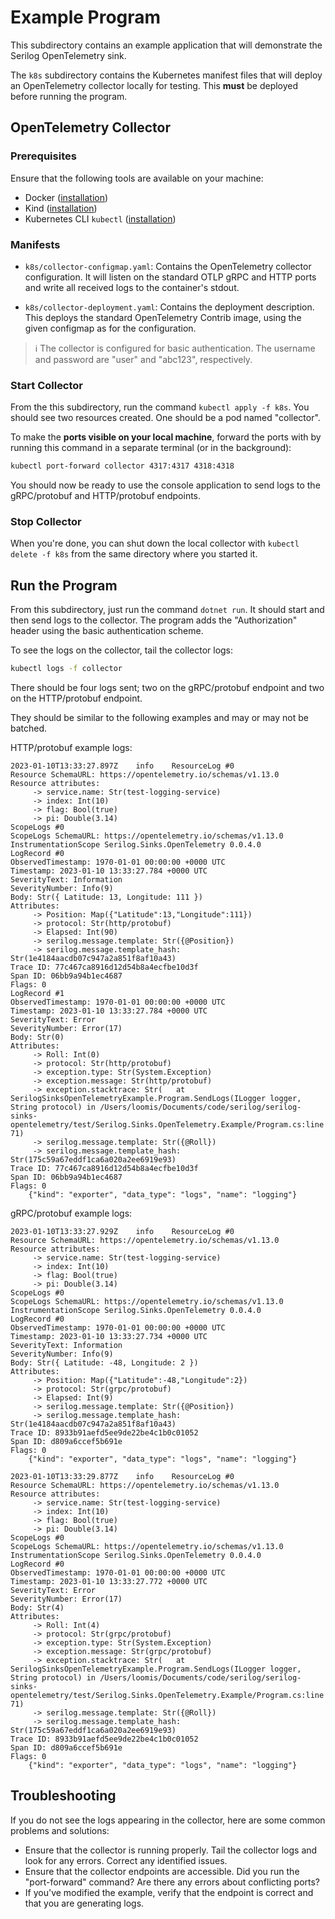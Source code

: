 # Example Program

This subdirectory contains an example application that will 
demonstrate the Serilog OpenTelemetry sink.

The `k8s` subdirectory contains the Kubernetes manifest
files that will deploy an OpenTelemetry collector locally for 
testing. This **must** be deployed before running the program.

## OpenTelemetry Collector 

### Prerequisites

Ensure that the following tools are available on your machine:

- Docker ([installation](https://docs.docker.com/get-docker/))
- Kind ([installation](https://kind.sigs.k8s.io/docs/user/quick-start/))
- Kubernetes CLI `kubectl` ([installation](https://kubernetes.io/docs/tasks/tools/))

### Manifests

- `k8s/collector-configmap.yaml`: Contains the OpenTelemetry collector
  configuration. It will listen on the standard OTLP gRPC and HTTP
  ports and write all received logs to the container's stdout.

- `k8s/collector-deployment.yaml`: Contains the deployment
  description. This deploys the standard OpenTelemetry Contrib image,
  using the given configmap as for the configuration.

> :information_source: The collector is configured for basic 
> authentication. The username and password are "user" and 
> "abc123", respectively.

### Start Collector

From the this subdirectory, run the command `kubectl apply -f k8s`.
You should see two resources created. One should be a pod named
"collector".

To make the **ports visible on your local machine**, forward the
ports with by running this command in a separate terminal (or in 
the background):

```sh
kubectl port-forward collector 4317:4317 4318:4318
```

You should now be ready to use the console application to send logs to
the gRPC/protobuf and HTTP/protobuf endpoints.

### Stop Collector

When you're done, you can shut down the local collector with `kubectl
delete -f k8s` from the same directory where you started it.

## Run the Program

From this subdirectory, just run the command `dotnet run`. It should
start and then send logs to the collector. The program adds the 
"Authorization" header using the basic authentication scheme.

To see the logs on the collector, tail the collector logs:

```sh
kubectl logs -f collector
```

There should be four logs sent; two on the gRPC/protobuf endpoint and
two on the HTTP/protobuf endpoint.

They should be similar to the following examples and may or may not
be batched.

HTTP/protobuf example logs:
```
2023-01-10T13:33:27.897Z	info	ResourceLog #0
Resource SchemaURL: https://opentelemetry.io/schemas/v1.13.0
Resource attributes:
     -> service.name: Str(test-logging-service)
     -> index: Int(10)
     -> flag: Bool(true)
     -> pi: Double(3.14)
ScopeLogs #0
ScopeLogs SchemaURL: https://opentelemetry.io/schemas/v1.13.0
InstrumentationScope Serilog.Sinks.OpenTelemetry 0.0.4.0
LogRecord #0
ObservedTimestamp: 1970-01-01 00:00:00 +0000 UTC
Timestamp: 2023-01-10 13:33:27.784 +0000 UTC
SeverityText: Information
SeverityNumber: Info(9)
Body: Str({ Latitude: 13, Longitude: 111 })
Attributes:
     -> Position: Map({"Latitude":13,"Longitude":111})
     -> protocol: Str(http/protobuf)
     -> Elapsed: Int(90)
     -> serilog.message.template: Str({@Position})
     -> serilog.message.template_hash: Str(1e4184aacdb07c947a2a851f8af10a43)
Trace ID: 77c467ca8916d12d54b8a4ecfbe10d3f
Span ID: 06bb9a94b1ec4687
Flags: 0
LogRecord #1
ObservedTimestamp: 1970-01-01 00:00:00 +0000 UTC
Timestamp: 2023-01-10 13:33:27.784 +0000 UTC
SeverityText: Error
SeverityNumber: Error(17)
Body: Str(0)
Attributes:
     -> Roll: Int(0)
     -> protocol: Str(http/protobuf)
     -> exception.type: Str(System.Exception)
     -> exception.message: Str(http/protobuf)
     -> exception.stacktrace: Str(   at SerilogSinksOpenTelemetryExample.Program.SendLogs(ILogger logger, String protocol) in /Users/loomis/Documents/code/serilog/serilog-sinks-opentelemetry/test/Serilog.Sinks.OpenTelemetry.Example/Program.cs:line 71)
     -> serilog.message.template: Str({@Roll})
     -> serilog.message.template_hash: Str(175c59a67eddf1ca6a020a2ee6919e93)
Trace ID: 77c467ca8916d12d54b8a4ecfbe10d3f
Span ID: 06bb9a94b1ec4687
Flags: 0
	{"kind": "exporter", "data_type": "logs", "name": "logging"}
```

gRPC/protobuf example logs:
```
2023-01-10T13:33:27.929Z	info	ResourceLog #0
Resource SchemaURL: https://opentelemetry.io/schemas/v1.13.0
Resource attributes:
     -> service.name: Str(test-logging-service)
     -> index: Int(10)
     -> flag: Bool(true)
     -> pi: Double(3.14)
ScopeLogs #0
ScopeLogs SchemaURL: https://opentelemetry.io/schemas/v1.13.0
InstrumentationScope Serilog.Sinks.OpenTelemetry 0.0.4.0
LogRecord #0
ObservedTimestamp: 1970-01-01 00:00:00 +0000 UTC
Timestamp: 2023-01-10 13:33:27.734 +0000 UTC
SeverityText: Information
SeverityNumber: Info(9)
Body: Str({ Latitude: -48, Longitude: 2 })
Attributes:
     -> Position: Map({"Latitude":-48,"Longitude":2})
     -> protocol: Str(grpc/protobuf)
     -> Elapsed: Int(9)
     -> serilog.message.template: Str({@Position})
     -> serilog.message.template_hash: Str(1e4184aacdb07c947a2a851f8af10a43)
Trace ID: 8933b91aefd5ee9de22be4c1b0c01052
Span ID: d809a6ccef5b691e
Flags: 0
	{"kind": "exporter", "data_type": "logs", "name": "logging"}

2023-01-10T13:33:29.877Z	info	ResourceLog #0
Resource SchemaURL: https://opentelemetry.io/schemas/v1.13.0
Resource attributes:
     -> service.name: Str(test-logging-service)
     -> index: Int(10)
     -> flag: Bool(true)
     -> pi: Double(3.14)
ScopeLogs #0
ScopeLogs SchemaURL: https://opentelemetry.io/schemas/v1.13.0
InstrumentationScope Serilog.Sinks.OpenTelemetry 0.0.4.0
LogRecord #0
ObservedTimestamp: 1970-01-01 00:00:00 +0000 UTC
Timestamp: 2023-01-10 13:33:27.772 +0000 UTC
SeverityText: Error
SeverityNumber: Error(17)
Body: Str(4)
Attributes:
     -> Roll: Int(4)
     -> protocol: Str(grpc/protobuf)
     -> exception.type: Str(System.Exception)
     -> exception.message: Str(grpc/protobuf)
     -> exception.stacktrace: Str(   at SerilogSinksOpenTelemetryExample.Program.SendLogs(ILogger logger, String protocol) in /Users/loomis/Documents/code/serilog/serilog-sinks-opentelemetry/test/Serilog.Sinks.OpenTelemetry.Example/Program.cs:line 71)
     -> serilog.message.template: Str({@Roll})
     -> serilog.message.template_hash: Str(175c59a67eddf1ca6a020a2ee6919e93)
Trace ID: 8933b91aefd5ee9de22be4c1b0c01052
Span ID: d809a6ccef5b691e
Flags: 0
	{"kind": "exporter", "data_type": "logs", "name": "logging"}
```

## Troubleshooting

If you do not see the logs appearing in the collector, here are some common
problems and solutions:

- Ensure that the collector is running properly. Tail the collector logs
  and look for any errors. Correct any identified issues.
- Ensure that the collector endpoints are accessible. Did you run the 
  "port-forward" command? Are there any errors about conflicting ports?
- If you've modified the example, verify that the endpoint is correct 
  and that you are generating logs.
